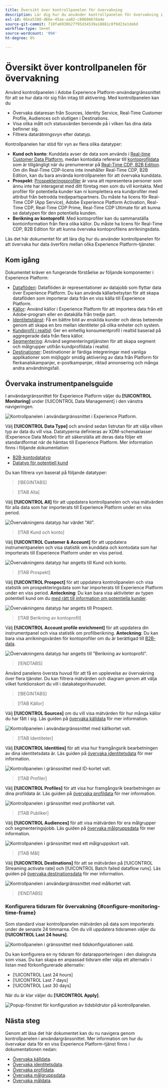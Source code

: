 ```yaml
---
title: Översikt över kontrollpanelen för övervakning
description: Lär dig hur du använder kontrollpanelen för övervakning i användargränssnittet i Adobe Experience Platform
exl-id: 06ea5380-d66e-45ae-aa02-c8060667da4e
source-git-commit: 710fa6930b27f95d34539a18881c0f9d23e1debd
workflow-type: tm+mt
source-wordcount: '994'
ht-degree: 0%

---
```


# Översikt över kontrollpanelen för övervakning

Använd kontrollpanelen i Adobe Experience Platform-användargränssnittet för att se hur data rör sig från intag till aktivering. Med kontrollpanelen kan du

* Övervaka dataresan från Sources, Identity Service, Real-Time Customer Profile, Audiences och slutligen i Destinations.
* Visa olika mått och statusvärden beroende på i vilken fas dina data befinner sig.
* Filtrera datarätningsvyn efter datatyp.

Kontrollpanelen har stöd för vyn av flera olika datatyper:

* **Kund och konto**: Kunddata avser de data som används i [Real-time Customer Data Platform](../../rtcdp/home.md), medan kontodata refererar till [kontoprofildata](../../rtcdp/accounts/account-profile-overview.md) som är tillgängligt när du prenumererar på [Real-Time CDP, B2B Edition](../../rtcdp/b2b-overview.md). Om din Real-Time CDP-licens inte innehåller Real-Time CDP, B2B Edition, kan du bara använda kontrollpanelen för att övervaka kunddata.
* **Prospekt**: [Prospekteringsprofiler](../../profile/ui/prospect-profile.md) är vana att representera personer som ännu inte har interagerat med ditt företag men som du vill kontakta. Med profiler för potentiella kunder kan ni komplettera era kundprofiler med attribut från betrodda tredjepartspartners. Du måste ha licens för Real-Time CDP (App Service), Adobe Experience Platform Activation, Real-Time CDP, Real-Time CDP Prime, Real-Time CDP Ultimate för att kunna se datatypen för den potentiella kunden.
* **Berikning av kontoprofil**: Med kontoprofiler kan du sammanställa kontoinformation från flera olika källor. Du måste ha licens för Real-Time CDP, B2B Edition för att kunna övervaka kontoprofilens anrikningsdata.

Läs det här dokumentet för att lära dig hur du använder kontrollpanelen för att övervaka hur data överförs mellan olika Experience Platform-tjänster.

## Kom igång

Dokumentet kräver en fungerande förståelse av följande komponenter i Experience Platform:

* [Dataflöden](../home.md): Dataflöden är representationer av datajobb som flyttar data över Experience Platform. Du kan använda källarbetsytan för att skapa dataflöden som importerar data från en viss källa till Experience Platform.
* [Källor](../../sources/home.md): Använd källor i Experience Platform för att importera data från ett Adobe-program eller en datakälla från tredje part.
* [Identitetstjänst](../../identity-service/home.md): Få en bättre bild av enskilda kunder och deras beteende genom att skapa en bro mellan identiteter på olika enheter och system.
* [Kundprofil i realtid](../../profile/home.md): Ger en enhetlig konsumentprofil i realtid baserad på aggregerade data från flera källor.
* [Segmentering](../../segmentation/home.md): Använd segmenteringstjänsten för att skapa segment och målgrupper utifrån kundprofildata i realtid.
* [Destinationer](../../destinations/home.md): Destinationer är färdiga integreringar med vanliga applikationer som möjliggör smidig aktivering av data från Platform för flerkanalskampanjer, e-postkampanjer, riktad annonsering och många andra användningsfall.

## Övervaka instrumentpanelsguide

I användargränssnittet för Experience Platform väljer du **[!UICONTROL Monitoring]** under [!UICONTROL Data Management] i den vänstra navigeringen.

![Kontrollpanelen i användargränssnittet i Experience Platform.](../assets/ui/monitor-overview/monitoring.png)

Välj **[!UICONTROL Data Type]** och använd sedan listrutan för att välja vilken typ av data du vill visa. Datatyperna definieras av XDM-schemaklasser (Experience Data Model) för att säkerställa att deras data följer ett standardformat när de hämtas till Experience Platform. Mer information finns i följande dokumentation:

* [B2B-kontodatatyp](../../rtcdp/b2b-tutorial.md)
* [Datatyp för potentiell kund](../../rtcdp/partner-data/prospecting.md)

Du kan filtrera vyn baserat på följande datatyper:

>[!BEGINTABS]

>[!TAB Alla]

Välj **[!UICONTROL All]** för att uppdatera kontrollpanelen och visa mätvärden för alla data som har importerats till Experience Platform under en viss period.

![Övervakningens datatyp har värdet &quot;All&quot;.](../assets/ui/monitor-overview/all.png)

>[!TAB Kund och konto]

Välj **[!UICONTROL Customer & Account]** för att uppdatera instrumentpanelen och visa statistik om kunddata och kontodata som har importerats till Experience Platform under en viss period.

![Övervakningens datatyp har angetts till Kund och konto.](../assets/ui/monitor-overview/customer-account.png)

>[!TAB Prospekt]

Välj **[!UICONTROL Prospect]** för att uppdatera kontrollpanelen och visa statistik om prospekteringsdata som har importerats till Experience Platform under en viss period. **Anteckning**: Du kan bara visa aktiviteter av typen potentiell kund om du [med rätt till information om potentiella kunder](../../rtcdp/partner-data/prospecting.md).

![Övervakningens datatyp har angetts till Prospect.](../assets/ui/monitor-overview/prospect.png)

>[!TAB Berikning av kontoprofil]

Välj **[!UICONTROL Account profile enrichment]** för att uppdatera din instrumentpanel och visa statistik om profilberikning. **Anteckning**: Du kan bara visa anrikningsvärden för kontoprofiler om du är berättigad till [B2B-data](../../rtcdp/b2b-tutorial.md).

![Övervakningens datatyp har angetts till &quot;Berikning av kontoprofil&quot;.](../assets/ui/monitor-overview/account-profile-enrichment.png)

>[!ENDTABS]

Använd panelens översta huvud för att få en upplevelse av övervakning över flera tjänster. Du kan filtrera mätvärden och diagram genom att välja vilket funktionskort du vill i datakategorihuvudet.

>[!BEGINTABS]

>[!TAB Källor]

Välj **[!UICONTROL Sources]** om du vill visa mätvärden för hur många källor du har fått i sig. Läs guiden på [övervaka källdata](monitor-sources.md) för mer information.

![Kontrollpanelen i användargränssnittet med källkortet valt.](../assets/ui/monitor-overview/sources.png)

>[!TAB Identiteter]

Välj **[!UICONTROL Identities]** för att visa hur framgångsrik bearbetningen av dina identitetsdata är. Läs guiden på [övervaka identitetsdata](monitor-identities.md) för mer information.

![Kontrollpanelen i gränssnittet med ID-kortet valt.](../assets/ui/monitor-overview/identities.png)

>[!TAB Profiler]

Välj **[!UICONTROL Profiles]** för att visa hur framgångsrik bearbetningen av dina profildata är. Läs guiden på [övervaka profildata](monitor-profiles.md) för mer information.

![Kontrollpanelen i gränssnittet med profilkortet valt.](../assets/ui/monitor-overview/profiles.png)

>[!TAB Publiker]

Välj **[!UICONTROL Audiences]** för att visa mätvärden för era målgrupper och segmenteringsjobb. Läs guiden på [övervaka målgruppsdata](monitor-audiences.md) för mer information.

![Kontrollpanelen i gränssnittet med ett målgruppskort valt.](../assets/ui/monitor-overview/audiences.png)

>[!TAB Mål]

Välj **[!UICONTROL Destinations]** för att se mätvärden på [!UICONTROL Streaming activate rate] och [!UICONTROL Batch failed dataflow runs]. Läs guiden på [övervaka destinationsdata](monitor-destinations.md) för mer information.

![Kontrollpanelen i användargränssnittet med målkortet valt.](../assets/ui/monitor-overview/destinations.png)

>[!ENDTABS]

### Konfigurera tidsram för övervakning {#configure-monitoring-time-frame}

Som standard visar kontrollpanelen mätvärden på data som importerats under de senaste 24 timmarna. Om du vill uppdatera tidsramen väljer du **[!UICONTROL Last 24 hours]**.

![Kontrollpanelen i gränssnittet med tidskonfigurationen vald.](../assets/ui/monitor-overview/select-time.png)

Du kan konfigurera en ny tidsram för datarapporteringen i den dialogruta som visas. Du kan skapa en anpassad tidsram eller välja ett alternativ i listan med förkonfigurerade alternativ:

* [!UICONTROL Last 24 hours]
* [!UICONTROL Last 7 days]
* [!UICONTROL Last 30 days]

När du är klar väljer du **[!UICONTROL Apply]**.

![Popup-fönstret för konfiguration av tidsbildrutor på kontrollpanelen.](../assets/ui/monitor-overview/update-time.png)

## Nästa steg

Genom att läsa det här dokumentet kan du nu navigera genom kontrollpanelen i användargränssnittet. Mer information om hur du övervakar data för en viss Experience Platform-tjänst finns i dokumentationen nedan:

* [Övervaka källdata](monitor-sources.md).
* [Övervaka identitetsdata](monitor-identities.md).
* [Övervaka profildata](monitor-profiles.md).
* [Övervaka målgruppsdata](monitor-audiences.md).
* [Övervaka måldata](monitor-destinations.md).
